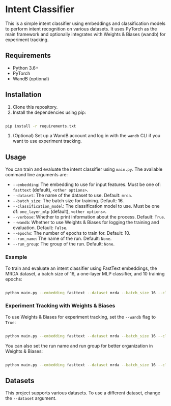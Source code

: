 # Intent Classifier

This is a simple intent classifier using embeddings and classification models to perform intent recognition on various datasets. It uses PyTorch as the main framework and optionally integrates with Weights & Biases (wandb) for experiment tracking.
## Requirements
- Python 3.6+
- PyTorch
- WandB (optional)
## Installation
1. Clone this repository.
2. Install the dependencies using pip:

```bash

pip install -r requirements.txt
```

 
1. (Optional) Set up a WandB account and log in with the `wandb` CLI if you want to use experiment tracking.
## Usage

You can train and evaluate the intent classifier using `main.py`. The available command line arguments are: 
- `--embedding`: The embedding to use for input features. Must be one of: `fasttext` (default), `<other options>`. 
- `--dataset`: The name of the dataset to use. Default: `mrda`. 
- `--batch_size`: The batch size for training. Default: 16. 
- `--classification_model`: The classification model to use. Must be one of: `one_layer_mlp` (default), `<other options>`. 
- `--verbose`: Whether to print information about the process. Default: `True`. 
- `--wandb`: Whether to use Weights & Biases for logging the training and evaluation. Default: `False`. 
- `--epochs`: The number of epochs to train for. Default: 10. 
- `--run_name`: The name of the run. Default: `None`. 
- `--run_group`: The group of the run. Default: `None`.
### Example

To train and evaluate an intent classifier using FastText embeddings, the MRDA dataset, a batch size of 16, a one-layer MLP classifier, and 10 training epochs:

```bash

python main.py --embedding fasttext --dataset mrda --batch_size 16 --classification_model one_layer_mlp --epochs 10
```


### Experiment Tracking with Weights & Biases

To use Weights & Biases for experiment tracking, set the `--wandb` flag to `True`:

```bash

python main.py --embedding fasttext --dataset mrda --batch_size 16 --classification_model one_layer_mlp --epochs 10 --wandb True
```



You can also set the run name and run group for better organization in Weights & Biases:

```bash

python main.py --embedding fasttext --dataset mrda --batch_size 16 --classification_model one_layer_mlp --epochs 10 --wandb True --run_name "My Run" --run_group "My Group"
```


## Datasets

This project supports various datasets. To use a different dataset, change the `--dataset` argument.